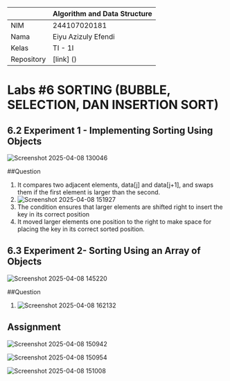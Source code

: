 |  | Algorithm and Data Structure |
|--|--|
| NIM |  244107020181 |
| Nama |  Eiyu Azizuly Efendi |
| Kelas | TI - 1I |
| Repository | [link] () |

# Labs #6 SORTING (BUBBLE, SELECTION, DAN INSERTION SORT)

## 6.2 Experiment 1 - Implementing Sorting Using Objects

![Screenshot 2025-04-08 130046](https://github.com/user-attachments/assets/712a20f3-8596-4816-b609-37b8f5dfdae9)

##Question 
1.  It compares two adjacent elements, data[j] and data[j+1], and swaps them if the first element is larger than the second.
2.  ![Screenshot 2025-04-08 151927](https://github.com/user-attachments/assets/e38ab643-ab2e-433f-a7c0-255edb737014)
3.  The condition ensures that larger elements are shifted right to insert the key in its correct position
4.  It moved larger elements one position to the right to make space for placing the key in its correct sorted position.


## 6.3 Experiment 2- Sorting Using an Array of Objects

![Screenshot 2025-04-08 145220](https://github.com/user-attachments/assets/d3be2978-cac7-48f4-b013-4f827e0d541d)

##Question 
1. ![Screenshot 2025-04-08 162132](https://github.com/user-attachments/assets/00fcb298-3dfd-4332-9bb7-1bafbfe6a016)

## Assignment
![Screenshot 2025-04-08 150942](https://github.com/user-attachments/assets/15b5bc36-5039-4f96-a3d8-7f84dc40656f)

![Screenshot 2025-04-08 150954](https://github.com/user-attachments/assets/d322a51b-ef46-461f-bae7-24183fcfcbc1)

![Screenshot 2025-04-08 151008](https://github.com/user-attachments/assets/3f074e2b-8150-4265-9db0-dec761c033ee)










